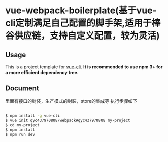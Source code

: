 # vue-webpack-boilerplate(基于vue-cli定制满足自己配置的脚手架,适用于棒谷供应链，支持自定义配置，较为灵活)


## Usage

This is a project template for [vue-cli](https://github.com/vuejs/vue-cli). **It is recommended to use npm 3+ for a more efficient dependency tree.**

## Document
里面有接口的封装，生产模式的封装，store的集成等
执行步骤如下

##
``` bash
$ npm install -g vue-cli
$ vue init qyc437970808/webpack#qyc437970808 my-project
$ cd my-project
$ npm install
$ npm run dev
```
##

